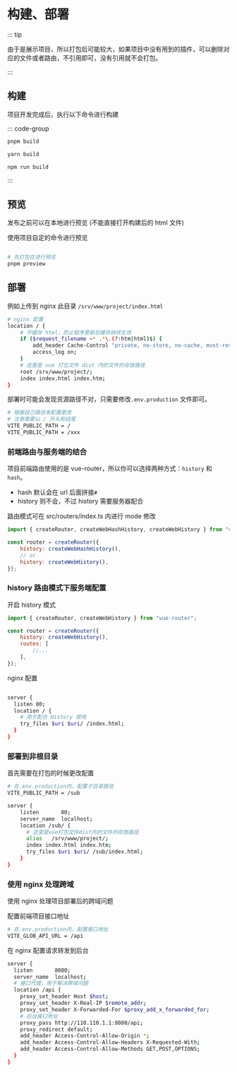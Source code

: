 # 构建、部署

::: tip

由于是展示项目，所以打包后可能较大，如果项目中没有用到的插件，可以删除对应的文件或者路由，不引用即可，没有引用就不会打包。

:::

## 构建

项目开发完成后，执行以下命令进行构建

::: code-group

```bash [pnpm]
pnpm build
```

```bash [yarn]
yarn build
```

```bash [npm]
npm run build
```

:::

<!-- ```bash
pnpm build
``` -->

## 预览

发布之前可以在本地进行预览 (不能直接打开构建后的 html 文件)

使用项目自定的命令进行预览

```bash

# 先打包在进行预览
pnpm preview

```

## 部署

例如上传到 nginx 此目录 `/srv/www/project/index.html`

```bash
# nginx 配置
location / {
	# 不缓存 html，防止程序更新后缓存继续生效
	if ($request_filename ~* .*\.(?:htm|html)$) {
		add_header Cache-Control "private, no-store, no-cache, must-revalidate, proxy-revalidate";
		access_log on;
	}
	# 这里是 vue 打包文件 dist 内的文件的存放路径
	root /srv/www/project/;
	index index.html index.htm;
}
```

部署时可能会发现资源路径不对，只需要修改`.env.production` 文件即可。

```bash
# 根据自己路径来配置更改
# 注意需要以 / 开头和结尾
VITE_PUBLIC_PATH = /
VITE_PUBLIC_PATH = /xxx

```

### 前端路由与服务端的结合

项目前端路由使用的是 vue-router，所以你可以选择两种方式：`history` 和 `hash`。

- hash 默认会在 url 后面拼接`#`
- history 则不会，不过 history 需要服务器配合

路由模式可在 src/routers/index.ts 内进行 mode 修改

```js
import { createRouter, createWebHashHistory, createWebHistory } from "vue-router";

const router = createRouter({
	history: createWebHashHistory(),
	// or
	history: createWebHistory(),
});
```

### history 路由模式下服务端配置

开启 history 模式

```js
import { createRouter, createWebHistory } from "vue-router";

const router = createRouter({
	history: createWebHistory(),
	routes: [
		//...
	],
});
```

nginx 配置

```bash

server {
  listen 80;
  location / {
    # 用于配合 History 使用
    try_files $uri $uri/ /index.html;
  }
}

```

### 部署到非根目录

首先需要在打包的时候更改配置

```bash
# 在.env.production内，配置子目录路径
VITE_PUBLIC_PATH = /sub
```

```bash
server {
    listen       80;
    server_name  localhost;
    location /sub/ {
      # 这里是vue打包文件dist内的文件的存放路径
      alias   /srv/www/project/;
      index index.html index.htm;
      try_files $uri $uri/ /sub/index.html;
    }
}
```

### 使用 nginx 处理跨域

使用 nginx 处理项目部署后的跨域问题

配置前端项目接口地址

```bash
# 在.env.production内，配置接口地址
VITE_GLOB_API_URL = /api
```

在 nginx 配置请求转发到后台

```bash
server {
  listen       8080;
  server_name  localhost;
  # 接口代理，用于解决跨域问题
  location /api {
    proxy_set_header Host $host;
    proxy_set_header X-Real-IP $remote_addr;
    proxy_set_header X-Forwarded-For $proxy_add_x_forwarded_for;
    # 后台接口地址
    proxy_pass http://110.110.1.1:8080/api;
    proxy_redirect default;
    add_header Access-Control-Allow-Origin *;
    add_header Access-Control-Allow-Headers X-Requested-With;
    add_header Access-Control-Allow-Methods GET,POST,OPTIONS;
  }
}
```
